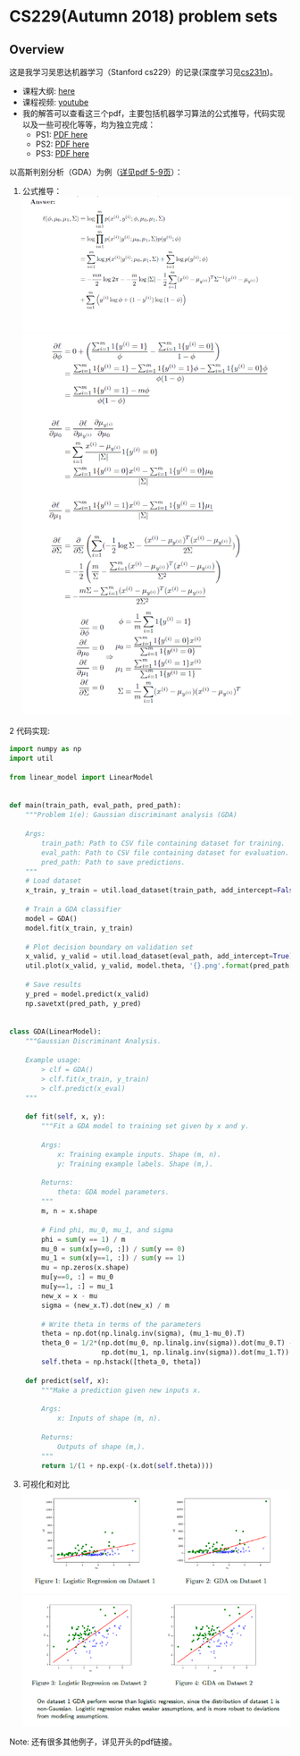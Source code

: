 # CS229(Autumn 2018) problem sets

## Overview
这是我学习吴恩达机器学习（Stanford cs229）的记录(深度学习见[cs231n](https://github.com/Xbao0001/cs231n-2021-temporary))。

- 课程大纲: [here](http://cs229.stanford.edu/syllabus-autumn2018.html)
- 课程视频: [youtube](https://www.youtube.com/watch?v=jGwO_UgTS7I&list=PLoROMvodv4rMiGQp3WXShtMGgzqpfVfbU)
- 我的解答可以查看这三个pdf，主要包括机器学习算法的公式推导，代码实现以及一些可视化等等，均为独立完成：
  - PS1: [PDF here](./ps1/tex/ps1.pdf)
  - PS2: [PDF here](./ps2/tex/ps2.pdf)
  - PS3: [PDF here](./ps3/tex/ps3.pdf)


以高斯判别分析（GDA）为例（[详见pdf 5-9页](./ps1/tex/ps1.pdf)）：
1. 公式推导：   
![gda1](./assets/gda1.png)
![gda2](./assets/gda2.png)

2 代码实现:
```Python
import numpy as np
import util

from linear_model import LinearModel


def main(train_path, eval_path, pred_path):
    """Problem 1(e): Gaussian discriminant analysis (GDA)

    Args:
        train_path: Path to CSV file containing dataset for training.
        eval_path: Path to CSV file containing dataset for evaluation.
        pred_path: Path to save predictions.
    """
    # Load dataset
    x_train, y_train = util.load_dataset(train_path, add_intercept=False)

    # Train a GDA classifier
    model = GDA()
    model.fit(x_train, y_train)

    # Plot decision boundary on validation set
    x_valid, y_valid = util.load_dataset(eval_path, add_intercept=True)
    util.plot(x_valid, y_valid, model.theta, '{}.png'.format(pred_path[:-4]))

    # Save results
    y_pred = model.predict(x_valid)
    np.savetxt(pred_path, y_pred)


class GDA(LinearModel):
    """Gaussian Discriminant Analysis.

    Example usage:
        > clf = GDA()
        > clf.fit(x_train, y_train)
        > clf.predict(x_eval)
    """

    def fit(self, x, y):
        """Fit a GDA model to training set given by x and y.

        Args:
            x: Training example inputs. Shape (m, n).
            y: Training example labels. Shape (m,).

        Returns:
            theta: GDA model parameters.
        """
        m, n = x.shape

        # Find phi, mu_0, mu_1, and sigma
        phi = sum(y == 1) / m
        mu_0 = sum(x[y==0, :]) / sum(y == 0)
        mu_1 = sum(x[y==1, :]) / sum(y == 1)
        mu = np.zeros(x.shape)
        mu[y==0, :] = mu_0
        mu[y==1, :] = mu_1
        new_x = x - mu
        sigma = (new_x.T).dot(new_x) / m

        # Write theta in terms of the parameters
        theta = np.dot(np.linalg.inv(sigma), (mu_1-mu_0).T)
        theta_0 = 1/2*(np.dot(mu_0, np.linalg.inv(sigma)).dot(mu_0.T) -
                       np.dot(mu_1, np.linalg.inv(sigma)).dot(mu_1.T)) + np.log(phi/(1-phi))
        self.theta = np.hstack([theta_0, theta])

    def predict(self, x):
        """Make a prediction given new inputs x.

        Args:
            x: Inputs of shape (m, n).

        Returns:
            Outputs of shape (m,).
        """
        return 1/(1 + np.exp(-(x.dot(self.theta))))
```

3. 可视化和对比    
![gda3](./assets/gda3.png)   
![gda4](./assets/gda4.png)   


Note: 还有很多其他例子，详见开头的pdf链接。
